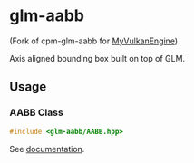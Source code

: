 glm-aabb
============

(Fork of cpm-glm-aabb for [MyVulkanEngine](https://github.com/hjelmw/MyVulkanPlayground))

Axis aligned bounding box built on top of GLM.

Usage
-----

### AABB Class

```c++
#include <glm-aabb/AABB.hpp>
```

See
[documentation](http://iauns.github.io/cpm-glm-aabb/class_c_p_m___g_l_m___a_a_b_b___n_s_1_1_a_a_b_b.html).

